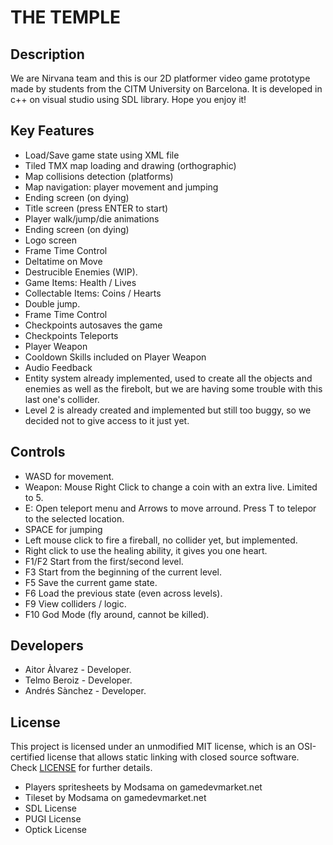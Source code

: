 # THE TEMPLE

## Description

We are Nirvana team and this is our 2D platformer video game prototype made by students from the CITM University on Barcelona. It is developed in c++ on visual studio using SDL library. Hope you enjoy it!

## Key Features
 - Load/Save game state using XML file
 - Tiled TMX map loading and drawing (orthographic)
 - Map collisions detection (platforms)
 - Map navigation: player movement and jumping
 - Ending screen (on dying)
 - Title screen (press ENTER to start)
 - Player walk/jump/die animations
 - Ending screen (on dying)
 - Logo screen
 - Frame Time Control
 - Deltatime on Move
 - Destrucible Enemies (WIP).
 - Game Items: Health / Lives
 - Collectable Items: Coins / Hearts
 - Double jump.
 - Frame Time Control
 - Checkpoints autosaves the game
 - Checkpoints Teleports
 - Player Weapon
 - Cooldown Skills included on Player Weapon
 - Audio Feedback
 - Entity system already implemented, used to create all the objects and enemies as well as the firebolt, but we are having some trouble with this last one's collider.
 - Level 2 is already created and implemented but still too buggy, so we decided not to give access to it just yet.

 
## Controls

 - WASD for movement.
 - Weapon: Mouse Right Click to change a coin with an extra live. Limited to 5.
 - E: Open teleport menu and Arrows to move arround. Press T to telepor to the selected location.
 - SPACE for jumping
 - Left mouse click to fire a fireball, no collider yet, but implemented.
 - Right click to use the healing ability, it gives you one heart.
 - F1/F2 Start from the first/second level.
 - F3 Start from the beginning of the current level.
 - F5 Save the current game state.
 - F6 Load the previous state (even across levels).
 - F9 View colliders / logic.
 - F10 God Mode (fly around, cannot be killed).

## Developers

 - Aitor Àlvarez - Developer.
 - Telmo Beroiz - Developer.
 - Andrés Sànchez - Developer.  

## License

This project is licensed under an unmodified MIT license, which is an OSI-certified license that allows static linking with closed source software. Check [LICENSE](LICENSE) for further details.

 - Players spritesheets by Modsama on gamedevmarket.net
 - Tileset by Modsama on gamedevmarket.net
 - SDL License
 - PUGI License
 - Optick License
 


